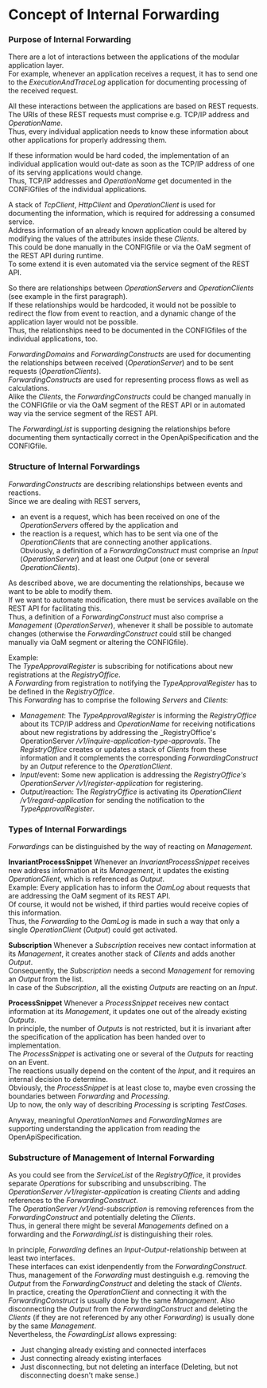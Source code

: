 # Concept of Internal Forwarding  


### Purpose of Internal Forwarding  

There are a lot of interactions between the applications of the modular application layer.  
For example, whenever an application receives a request, it has to send one to the _ExecutionAndTraceLog_ application for documenting processing of the received request.  

All these interactions between the applications are based on REST requests.  
The URIs of these REST requests must comprise e.g. TCP/IP address and _OperationName_.  
Thus, every individual application needs to know these information about other applications for properly addressing them.  

If these information would be hard coded, the implementation of an individual application would out-date as soon as the TCP/IP address of one of its serving applications would change.  
Thus, TCP/IP addresses and _OperationName_ get documented in the CONFIGfiles of the individual applications.  

A stack of _TcpClient_, _HttpClient_ and _OperationClient_ is used for documenting the information, which is required for addressing a consumed service.  
Address information of an already known application could be altered by modifying the values of the attributes inside these _Clients_.  
This could be done manually in the CONFIGfile or via the OaM segment of the REST API during runtime.  
To some extend it is even automated via the service segment of the REST API.  

So there are relationships between _OperationServers_ and _OperationClients_ (see example in the first paragraph).  
If these relationships would be hardcoded, it would not be possible to redirect the flow from event to reaction, and a dynamic change of the application layer would not be possible.  
Thus, the relationships need to be documented in the CONFIGfiles of the individual applications, too.  

_ForwardingDomains_ and _ForwardingConstructs_ are used for documenting the relationships between received (_OperationServer_) and to be sent requests (_OperationClients_).  
_ForwardingConstructs_ are used for representing process flows as well as calculations.  
Alike the _Clients_, the _ForwardingConstructs_ could be changed manually in the CONFIGfile or via the OaM segment of the REST API or in automated way via the service segment of the REST API.  

The _ForwardingList_ is supporting designing the relationships before documenting them syntactically correct in the OpenApiSpecification and the CONFIGfile.  


### Structure of Internal Forwardings

_ForwardingConstructs_ are describing relationships between events and reactions.  
Since we are dealing with REST servers,  
- an event is a request, which has been received on one of the _OperationServers_ offered by the application and  
- the reaction is a request, which has to be sent via one of the _OperationClients_ that are connecting another applications.  
Obviously, a definition of a _ForwardingConstruct_ must comprise an _Input_ (_OperationServer_) and at least one _Output_ (one or several _OperationClients_).  

As described above, we are documenting the relationships, because we want to be able to modify them.  
If we want to automate modification, there must be services available on the REST API for facilitating this.  
Thus, a definition of a _ForwardingConstruct_ must also comprise a _Management_ (_OperationServer_), whenever it shall be possible to automate changes (otherwise the _ForwardingConstruct_ could still be changed manually via OaM segment or altering the CONFIGfile).  

Example:  
The _TypeApprovalRegister_ is subscribing for notifications about new registrations at the _RegistryOffice_.  
A _Forwarding_ from registration to notifying the _TypeApprovalRegister_ has to be defined in the _RegistryOffice_.  
This _Forwarding_ has to comprise the following _Servers_ and _Clients_:  
- _Management_: The _TypeApprovalRegister_ is informing the _RegistryOffice_ about its TCP/IP address and _OperationName_ for receiving notifications about new registrations by addressing the _RegistryOffice's OperationServer _/v1/inquire-application-type-approvals_. The _RegistryOffice_ creates or updates a stack of _Clients_ from these information and it complements the corresponding _ForwardingConstruct_ by an _Output_ reference to the _OperationClient_.  
- _Input_/event: Some new application is addressing the _RegistryOffice's OperationServer /v1/register-application_ for registering.  
- _Output_/reaction: The _RegistryOffice_ is activating its _OperationClient /v1/regard-application_ for sending the notification to the _TypeApprovalRegister_.  


### Types of Internal Forwardings

_Forwardings_ can be distinguished by the way of reacting on _Management_.  

**InvariantProcessSnippet**
Whenever an _InvariantProcessSnippet_ receives new address information at its _Management_, it updates the existing _OperationClient_, which is referenced as _Output_.  
Example: Every application has to inform the _OamLog_ about requests that are addressing the OaM segment of its REST API.  
Of course, it would not be wished, if third parties would receive copies of this information.  
Thus, the _Forwarding_ to the _OamLog_ is made in such a way that only a single _OperationClient_ (_Output_) could get activated.  

**Subscription**
Whenever a _Subscription_ receives new contact information at its _Management_, it creates another stack of _Clients_ and adds another _Output_.  
Consequently, the _Subscription_ needs a second _Management_ for removing an _Output_ from the list.  
In case of the _Subscription_, all the existing _Outputs_ are reacting on an _Input_.  

**ProcessSnippet**
Whenever a _ProcessSnippet_ receives new contact information at its _Management_, it updates one out of the already existing _Outputs_.  
In principle, the number of _Outputs_ is not restricted, but it is invariant after the specification of the application has been handed over to implementation.  
The _ProcessSnippet_ is activating one or several of the _Outputs_ for reacting on an Event.  
The reactions usually depend on the content of the _Input_, and it requires an internal decision to determine.  
Obviously, the _ProcessSnippet_ is at least close to, maybe even crossing the boundaries between _Forwarding_ and _Processing_.  
Up to now, the only way of describing _Processing_ is scripting _TestCases_.  

Anyway, meaningful _OperationNames_ and _ForwardingNames_ are supporting understanding the application from reading the OpenApiSpecification.


### Substructure of Management of Internal Forwarding

As you could see from the _ServiceList_ of the _RegistryOffice_, it provides separate _Operations_ for subscribing and unsubscribing.
The _OperationServer /v1/register-application_ is creating _Clients_ and adding references to the _ForwardingConstruct_.  
The _OperationServer /v1/end-subscription_ is removing references from the _ForwardingConstruct_ and potentially deleting the _Clients_.  
Thus, in general there might be several _Managements_ defined on a forwarding and the _ForwardingList_ is distinguishing their roles.  

In principle, _Forwarding_ defines an _Input_-_Output_-relationship between at least two interfaces.  
These interfaces can exist idenpendently from the _ForwardingConstruct_.  
Thus, management of the _Forwarding_ must destinguish e.g. removing the _Output_ from the _ForwardingConstruct_ and deleting the stack of _Clients_.  
In practice, creating the _OperationClient_ and connecting it with the _ForwardingConstruct_ is usually done by the same _Management_. Also disconnecting the _Output_ from the _ForwardingConstruct_ and deleting the _Clients_ (if they are not referenced by any other _Forwarding_) is usually done by the same _Management_.  
Nevertheless, the _FowardingList_ allows expressing:
- Just changing already existing and connected interfaces
- Just connecting already existing interfaces
- Just disconnecting, but not deleting an interface
(Deleting, but not disconnecting doesn't make sense.)
